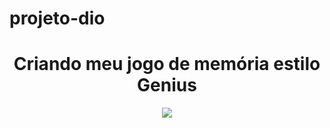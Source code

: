 # projeto-dio
<h1 align="center"> Criando meu jogo de memória estilo Genius </h1>

<p align="center">
<img src="http://img.shields.io/static/v1?label=STATUS&message=CONCLUÍDO&color=GREEN&style=for-the-badge"/>
</p>
